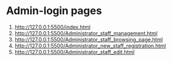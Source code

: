 <h1>
    Admin-login pages
</h1>

<ol>
    <li>
        <a href="http://127.0.0.1:5500/index.html">http://127.0.0.1:5500/index.html</a>
    </li>
    <li>
        <a href="http://127.0.0.1:5500/Administrator_staff_management.html">http://127.0.0.1:5500/Administrator_staff_management.html</a>
    </li>
    <li>
        <a href="http://127.0.0.1:5500/Administrator_staff_browsing_page.html">http://127.0.0.1:5500/Administrator_staff_browsing_page.html</a>
    </li>
    <li>
        <a href="http://127.0.0.1:5500/Administrator_new_staff_registration.html">http://127.0.0.1:5500/Administrator_new_staff_registration.html</a>
    </li>
    <li>
        <a href="http://127.0.0.1:5500/Administrator_staff_edit.html">http://127.0.0.1:5500/Administrator_staff_edit.html</a>
    </li>
</ol>